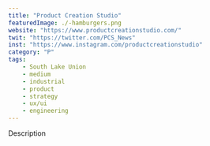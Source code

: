 ```yaml
---
title: "Product Creation Studio"
featuredImage: ./-hamburgers.png
website: "https://www.productcreationstudio.com/"
twit: "https://twitter.com/PCS_News"
inst: "https://www.instagram.com/productcreationstudio"
category: "P"
tags:
    - South Lake Union
    - medium
    - industrial
    - product
    - strategy
    - ux/ui
    - engineering
---
```


Description
